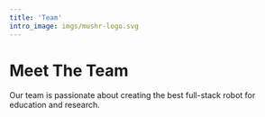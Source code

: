 ```yaml
---
title: 'Team'
intro_image: imgs/mushr-logo.svg
---
```


# Meet The Team

Our team is passionate about creating the best full-stack robot for education and research. 
